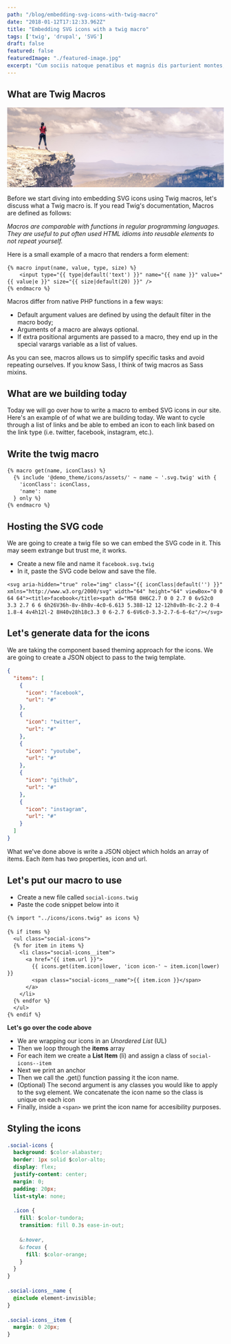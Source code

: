 ```yaml
---
path: "/blog/embedding-svg-icons-with-twig-macro"
date: "2018-01-12T17:12:33.962Z"
title: "Embedding SVG icons with a twig macro"
tags: ['twig', 'drupal', 'SVG']
draft: false
featured: false
featuredImage: "./featured-image.jpg"
excerpt: "Cum sociis natoque penatibus et magnis dis parturient montes, nascetur ridiculus mus. Maecenas sed diam eget risus varius blandit sit amet non magna. Donec ullamcorper nulla non metus auctor fringilla."
---
```


## What are Twig Macros

![Hiking image](./featured-image.jpg)

Before we start diving into embedding SVG icons using Twig macros, let's discuss what a Twig macro is. If you read Twig's documentation, Macros are defined as follows:

_Macros are comparable with functions in regular programming languages. They are useful to put often used HTML idioms into reusable elements to not repeat yourself._

Here is a small example of a macro that renders a form element:

```twig
{% macro input(name, value, type, size) %}
    <input type="{{ type|default('text') }}" name="{{ name }}" value="{{ value|e }}" size="{{ size|default(20) }}" />
{% endmacro %}
```

Macros differ from native PHP functions in a few ways:

* Default argument values are defined by using the default filter in the macro body;
* Arguments of a macro are always optional.
* If extra positional arguments are passed to a macro, they end up in the special varargs variable as a list of values.

As you can see, macros allows us to simplify specific tasks and avoid repeating ourselves. If you know Sass, I think of twig macros as Sass mixins.

## What are we building today

Today we will go over how to write a macro to embed SVG icons in our site.
Here's an example of of what we are building today. We want to cycle through a list of links and be able to embed an icon to each link based on the link type (i.e. twitter, facebook, instagram, etc.).

## Write the twig macro

```twig
{% macro get(name, iconClass) %}
  {% include '@demo_theme/icons/assets/' ~ name ~ '.svg.twig' with {
    'iconClass': iconClass,
    'name': name
  } only %}
{% endmacro %}
```

## Hosting the SVG code

We are going to create a twig file so we can embed the SVG code in it. This may seem extrange but trust me, it works.

* Create a new file and name it `facebook.svg.twig`
* In it, paste the SVG code below and save the file.

```
<svg aria-hidden="true" role="img" class="{{ iconClass|default('') }}" xmlns="http://www.w3.org/2000/svg" width="64" height="64" viewBox="0 0 64 64"><title>facebook</title><path d="M58 0H6C2.7 0 0 2.7 0 6v52c0 3.3 2.7 6 6 6h26V36h-8v-8h8v-4c0-6.613 5.388-12 12-12h8v8h-8c-2.2 0-4 1.8-4 4v4h12l-2 8H40v28h18c3.3 0 6-2.7 6-6V6c0-3.3-2.7-6-6-6z"/></svg>
```

## Let's generate data for the icons

We are taking the component based theming approach for the icons. We are going to create a JSON object to pass to the twig template.

```json
{
  "items": [
    {
      "icon": "facebook",
      "url": "#"
    },
    {
      "icon": "twitter",
      "url": "#"
    },
    {
      "icon": "youtube",
      "url": "#"
    },
    {
      "icon": "github",
      "url": "#"
    },
    {
      "icon": "instagram",
      "url": "#"
    }
  ]
}
```

What we've done above is write a JSON object which holds an array of items. Each item has two properties, icon and url.

## Let's put our macro to use

* Create a new file called `social-icons.twig`
* Paste the code snippet below into it

```twig
{% import "../icons/icons.twig" as icons %}

{% if items %}
  <ul class="social-icons">
  {% for item in items %}
    <li class="social-icons__item">
      <a href="{{ item.url }}">
        {{ icons.get(item.icon|lower, 'icon icon-' ~ item.icon|lower) }}
        <span class="social-icons__name">{{ item.icon }}</span>
      </a>
    </li>
  {% endfor %}
  </ul>
{% endif %}
```

**Let's go over the code above**

* We are wrapping our icons in an _Unordered List_ (UL)
* Then we loop through the **items** array
* For each item we create a **List Item** (li) and assign a class of `social-icons--item`
* Next we print an anchor
* Then we call the .get() function passing it the icon name.
* (Optional) The second argument is any classes you would like to apply to the svg element. We concatenate the icon name so the class is unique on each icon
* Finally, inside a `<span>` we print the icon name for accesibility purposes.

## Styling the icons

```css
.social-icons {
  background: $color-alabaster;
  border: 1px solid $color-alto;
  display: flex;
  justify-content: center;
  margin: 0;
  padding: 20px;
  list-style: none;

  .icon {
    fill: $color-tundora;
    transition: fill 0.3s ease-in-out;

    &:hover,
    &:focus {
      fill: $color-orange;
    }
  }
}

.social-icons__name {
  @include element-invisible;
}

.social-icons__item {
  margin: 0 20px;
}
```
